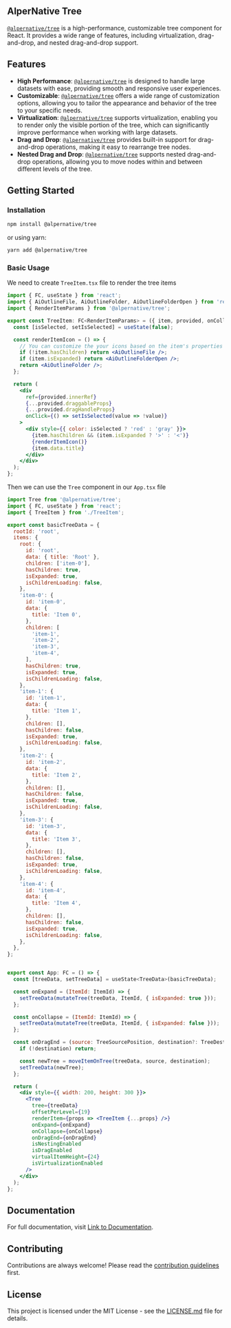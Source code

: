 ## AlperNative Tree

[`@alpernative/tree`](npm-link) is a high-performance, customizable tree component for React. It provides a wide range of features, including virtualization, drag-and-drop, and nested drag-and-drop support.

## Features

- **High Performance**: [`@alpernative/tree`](npm-link) is designed to handle large datasets with ease, providing smooth and responsive user experiences.
- **Customizable**: [`@alpernative/tree`](npm-link) offers a wide range of customization options, allowing you to tailor the appearance and behavior of the tree to your specific needs.
- **Virtualization**: [`@alpernative/tree`](npm-link) supports virtualization, enabling you to render only the visible portion of the tree, which can significantly improve performance when working with large datasets.
- **Drag and Drop**: [`@alpernative/tree`](npm-link) provides built-in support for drag-and-drop operations, making it easy to rearrange tree nodes.
- **Nested Drag and Drop**: [`@alpernative/tree`](npm-link) supports nested drag-and-drop operations, allowing you to move nodes within and between different levels of the tree.

## Getting Started

### Installation

```bash
npm install @alpernative/tree
```

or using yarn:

```bash
yarn add @alpernative/tree
```

### Basic Usage

We need to create `TreeItem.tsx` file to render the tree items

```jsx
import { FC, useState } from 'react';
import { AiOutlineFile, AiOutlineFolder, AiOutlineFolderOpen } from 'react-icons/ai';
import { RenderItemParams } from '@alpernative/tree';

export const TreeItem: FC<RenderItemParams> = ({ item, provided, onCollapse, onExpand }) => {
  const [isSelected, setIsSelected] = useState(false);

  const renderItemIcon = () => {
    // You can customize the your icons based on the item's properties
    if (!item.hasChildren) return <AiOutlineFile />;
    if (item.isExpanded) return <AiOutlineFolderOpen />;
    return <AiOutlineFolder />;
  };

  return (
    <div
      ref={provided.innerRef}
      {...provided.draggableProps}
      {...provided.dragHandleProps}
      onClick={() => setIsSelected(value => !value)}
    >
      <div style={{ color: isSelected ? 'red' : 'gray' }}>
        {item.hasChildren && (item.isExpanded ? '>' : '<')}
        {renderItemIcon()}
        {item.data.title}
      </div>
    </div>
  );
};

```

Then we can use the `Tree` component in our `App.tsx` file

```jsx
import Tree from '@alpernative/tree';
import { FC, useState } from 'react';
import { TreeItem } from './TreeItem';

export const basicTreeData = {
  rootId: 'root',
  items: {
    root: {
      id: 'root',
      data: { title: 'Root' },
      children: ['item-0'],
      hasChildren: true,
      isExpanded: true,
      isChildrenLoading: false,
    },
    'item-0': {
      id: 'item-0',
      data: {
        title: 'Item 0',
      },
      children: [
        'item-1',
        'item-2',
        'item-3',
        'item-4',
      ],
      hasChildren: true,
      isExpanded: true,
      isChildrenLoading: false,
    },
    'item-1': {
      id: 'item-1',
      data: {
        title: 'Item 1',
      },
      children: [],
      hasChildren: false,
      isExpanded: true,
      isChildrenLoading: false,
    },
    'item-2': {
      id: 'item-2',
      data: {
        title: 'Item 2',
      },
      children: [],
      hasChildren: false,
      isExpanded: true,
      isChildrenLoading: false,
    },
    'item-3': {
      id: 'item-3',
      data: {
        title: 'Item 3',
      },
      children: [],
      hasChildren: false,
      isExpanded: true,
      isChildrenLoading: false,
    },
    'item-4': {
      id: 'item-4',
      data: {
        title: 'Item 4',
      },
      children: [],
      hasChildren: false,
      isExpanded: true,
      isChildrenLoading: false,
    },
  },
};


export const App: FC = () => {
  const [treeData, setTreeData] = useState<TreeData>(basicTreeData);

  const onExpand = (ItemId: ItemId) => {
    setTreeData(mutateTree(treeData, ItemId, { isExpanded: true }));
  };

  const onCollapse = (ItemId: ItemId) => {
    setTreeData(mutateTree(treeData, ItemId, { isExpanded: false }));
  };

  const onDragEnd = (source: TreeSourcePosition, destination?: TreeDestinationPosition) => {
    if (!destination) return;

    const newTree = moveItemOnTree(treeData, source, destination);
    setTreeData(newTree);
  };

  return (
    <div style={{ width: 200, height: 300 }}>
      <Tree
        tree={treeData}
        offsetPerLevel={19}
        renderItem={props => <TreeItem {...props} />}
        onExpand={onExpand}
        onCollapse={onCollapse}
        onDragEnd={onDragEnd}
        isNestingEnabled
        isDragEnabled
        virtualItemHeight={24}
        isVirtualizationEnabled
      />
    </div>
  );
};

```

## Documentation

For full documentation, visit [Link to Documentation](documentation-link).

## Contributing

Contributions are always welcome! Please read the [contribution guidelines](CONTRIBUTING.md) first.

## License

This project is licensed under the MIT License - see the [LICENSE.md](LICENSE) file for details.
